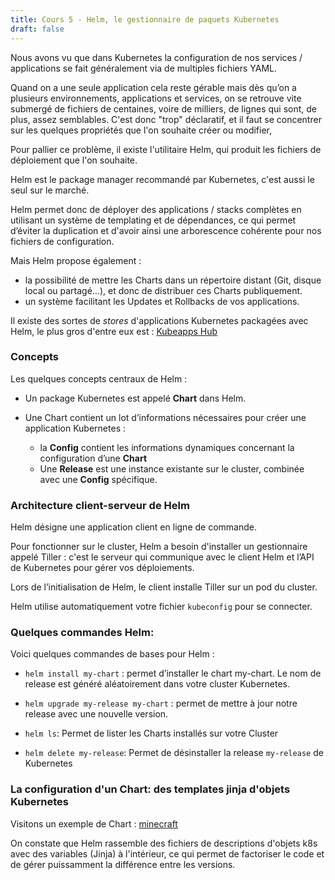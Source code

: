 ```yaml
---
title: Cours 5 - Helm, le gestionnaire de paquets Kubernetes
draft: false
---
```


Nous avons vu que dans Kubernetes la configuration de nos services / applications se fait généralement via de multiples fichiers YAML.

Quand on a une seule application cela reste gérable mais dès qu’on a plusieurs environnements, applications et services, on se retrouve vite submergé de fichiers de centaines, voire de milliers, de lignes qui sont, de plus, assez semblables. 
C'est donc "trop" déclaratif, et il faut se concentrer sur les quelques propriétés que l'on souhaite créer ou modifier,


Pour pallier ce problème, il existe l'utilitaire Helm, qui produit les fichiers de déploiement que l'on souhaite.

Helm est le package manager recommandé par Kubernetes, c'est aussi le seul sur le marché.
<!-- - car son unique concurrent, KPM de CoreOS, n’est plus maintenu depuis juillet 2017. -->

Helm permet donc de déployer des applications / stacks complètes en utilisant un système de templating et de dépendances, ce qui permet d’éviter la duplication et d'avoir ainsi une arborescence cohérente pour nos fichiers de configuration.

Mais Helm propose également :

  - la possibilité de mettre les Charts dans un répertoire distant (Git, disque local ou partagé…), et donc de distribuer ces Charts publiquement.
  - un système facilitant les Updates et Rollbacks de vos applications.

Il existe des sortes de *stores* d'applications Kubernetes packagées avec Helm, le plus gros d'entre eux est : [Kubeapps Hub](https://hub.kubeapps.com/)

<!-- 
Nous verrons qu'un chart helm est un peu l'équivalent d'un role Ansible dans l'écosystème Kubernetes. -->


### Concepts

Les quelques concepts centraux de Helm :

- Un package Kubernetes est appelé **Chart** dans Helm.

- Une Chart contient un lot d’informations nécessaires pour créer une application Kubernetes :
  - la **Config** contient les informations dynamiques concernant la configuration d’une **Chart**
  - Une **Release** est une instance existante sur le cluster, combinée avec une **Config** spécifique.


### Architecture client-serveur de Helm

Helm désigne une application client en ligne de commande.

Pour fonctionner sur le cluster, Helm a besoin d'installer un gestionnaire appelé Tiller : c'est le serveur qui communique avec le client Helm et l’API de Kubernetes pour gérer vos déploiements.

Lors de l’initialisation de Helm, le client installe Tiller sur un pod du cluster.

Helm utilise automatiquement votre fichier `kubeconfig` pour se connecter.

### Quelques commandes Helm:

Voici quelques commandes de bases pour Helm :

 <!-- helm repo add bitnami https://charts.bitnami.com/bitnami
$ helm search repo bitnami -->

- `helm install my-chart` : permet d’installer le chart my-chart. Le nom de release est généré aléatoirement dans votre cluster Kubernetes.

- `helm upgrade my-release my-chart` : permet de mettre à jour notre release avec une nouvelle version.

- `helm ls`: Permet de lister les Charts installés sur votre Cluster

- `helm delete my-release`: Permet de désinstaller la release `my-release` de Kubernetes

### La configuration d'un Chart: des templates jinja d'objets Kubernetes

Visitons un exemple de Chart : [minecraft](https://github.com/helm/charts/tree/master/stable/minecraft/templates)

On constate que Helm rassemble des fichiers de descriptions d'objets k8s avec des variables (Jinja) à l'intérieur, ce qui permet de factoriser le code et de gérer puissamment la différence entre les versions.


